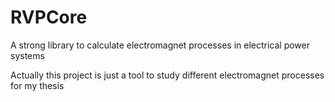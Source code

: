 # RVPCore
A strong library to calculate electromagnet processes in electrical power systems

Actually this project is just a tool to study different electromagnet processes for my thesis
